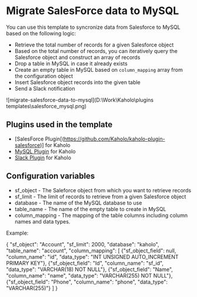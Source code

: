 # Migrate SalesForce data to MySQL

You can use this template to syncronize data from Salesforce to MySQL based on the following logic:

* Retrieve the total number of records for a given Salesforce object
* Based on the total number of records, you can iteratively query the Salesforce object and construct an array of records
* Drop a table in MySQL in case it already exists
* Create an empty table in MySQL based on `column_mapping` array from the configuration object
* Insert Salesforce object records into the given table
* Send a Slack notification

![migrate-salesforce-data-to-mysql](D:\Work\Kaholo\plugins templates\salesforce_mysql.png)

## Plugins used in the template

* [SalesForce Plugin[(https://github.com/Kaholo/kaholo-plugin-salesforce)] for Kaholo
* [MySQL Plugin](https://github.com/Kaholo/kaholo-plugin-MySQL) for Kaholo
* [Slack Plugin](https://github.com/Kaholo/kaholo-plugin-slack) for Kaholo

## Configuration variables

* sf_object - The Saleforce object from which you want to retrieve records
* sf_limit - The limit of records to retrieve from a given Salesforce object
* database - The name of the MySQL database to use
* table_name - The name of the empty table to create in MySQL
* column_mapping - The mapping of the table columns including column names and data types.

Example:

{
    "sf_object": "Account",
    "sf_limit": 2000,
    "database": "kaholo",
    "table_name": "account",
    "column_mapping": [
        {"sf_object_field": null, "column_name": "id", "data_type": "INT UNSIGNED AUTO_INCREMENT PRIMARY KEY"},
        {"sf_object_field": "Id", "column_name": "sf_id", "data_type": "VARCHAR(18) NOT NULL"},
        {"sf_object_field": "Name", "column_name": "name", "data_type": "VARCHAR(255) NOT NULL"},
        {"sf_object_field": "Phone", "column_name": "phone", "data_type": "VARCHAR(255)"}
    ]
}